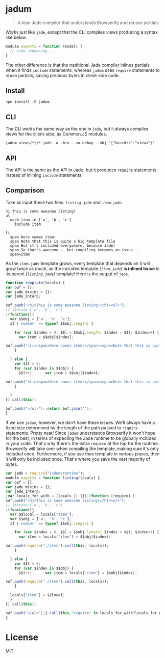 # jadum

> A lean Jade compiler that understands Browserify and reuses partials

Works just like `jade`, except that the CLI compiles views producing a syntax like below.

```js
module.exports = function (model) {
  // view rendering...
}
```

The other difference is that the traditional Jade compiler inlines partials when it finds `include` statements, whereas `jadum` uses `require` statements to reuse partials, saving precious bytes in client-side code.

## Install

```shell
npm install -S jadum
```

## CLI

The CLI works the same way as the one in `jade`, but it always compiles views for the client-side, as Common.JS modules.

```shell
jadum views/**/*.jade -o .bin --no-debug --obj '{"basedir":"views"}'
```

## API

The API is the same as the API in Jade, but it produces `require` statements instead of inlining `include` statements.

## Comparison

Take as input these two files: `listing.jade` and `item.jade`.

```jade
h1 This is some awesome listing!
ul
  each item in ['a', 'b', 'c']
    include item
```

```jade
li
  span Here comes item:
  span Note that this is quite a big template file
  span But it's included everywhere, because Jade!
  span So that's awesome... but compiling becomes an issue...
  span=item
```

As the `item.jade` template grows, every template that depends on it will grow twice as much, as the included template _(`item.jade`)_ **is inlined twice** in its parent _(`listing.jade`)_ template! Here is the output of `jade`.

```js
function template(locals) {
var buf = [];
var jade_mixins = {};
var jade_interp;

buf.push("<h1>This is some awesome listing!</h1><ul>");
// iterate ['a', 'b', 'c']
;(function(){
  var $$obj = ['a', 'b', 'c'];
  if ('number' == typeof $$obj.length) {

    for (var $index = 0, $$l = $$obj.length; $index < $$l; $index++) {
      var item = $$obj[$index];

buf.push("<li><span>Here comes item:</span><span>Note that this is quite a big template file</span><span>But it's included everywhere, because Jade!</span><span>So that's awesome... but compiling becomes an issue...</span><span>" + (jade.escape(null == (jade_interp = item) ? "" : jade_interp)) + "</span></li>");
    }

  } else {
    var $$l = 0;
    for (var $index in $$obj) {
      $$l++;      var item = $$obj[$index];

buf.push("<li><span>Here comes item:</span><span>Note that this is quite a big template file</span><span>But it's included everywhere, because Jade!</span><span>So that's awesome... but compiling becomes an issue...</span><span>" + (jade.escape(null == (jade_interp = item) ? "" : jade_interp)) + "</span></li>");
    }

  }
}).call(this);

buf.push("</ul>");;return buf.join("");
}
```

If we use `jadum`, however, we don't have these issues. We'll always have a fixed size determined by the length of the path passed to `require` statements. Pretty neat! Since `jadum` understands Browserify it won't hope for the best, in terms of expecting the Jade runtime to be globally included in your code. That's why there's the extra `require` at the top for the runtime. Browserify will take over when compiling the template, making sure it's only included once. Furthermore, if you use thee template in various places, then it will only be included once. That's where you save the vast majority of bytes.

```js
var jade = require("jadum/runtime");
module.exports = function listing(locals) {
var buf = [];
var jade_mixins = {};
var jade_interp;
;var locals_for_with = (locals || {});(function (require) {
buf.push("<h1>This is some awesome listing!</h1><ul>");
// iterate ['a', 'b', 'c']
;(function(){
  var $$local = locals["item"];
  var $$obj = ['a', 'b', 'c'];
  if ('number' == typeof $$obj.length) {

    for (var $index = 0, $$l = $$obj.length; $index < $$l; $index++) {
      var item = locals["item"] = $$obj[$index];

buf.push(require("./item").call(this, locals));
    }

  } else {
    var $$l = 0;
    for (var $index in $$obj) {
      $$l++;      var item = locals["item"] = $$obj[$index];

buf.push(require("./item").call(this, locals));
    }

  locals["item"] = $$local;
  }
}).call(this);

buf.push("</ul>");}.call(this,"require" in locals_for_with?locals_for_with.require:typeof require!=="undefined"?require:undefined));;return buf.join("");
}
```

# License

MIT
